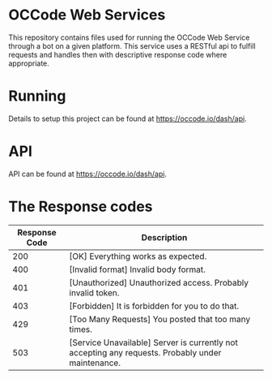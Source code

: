 # OCCode Web Services #
This repository contains files used for running the OCCode Web Service through a bot on a given platform. This service uses a RESTful api to fulfill requests and handles then with descriptive response code where appropriate.

# Running #
Details to setup this project can be found at https://occode.io/dash/api. 

# API #
API can be found at https://occode.io/dash/api.

The Response codes
=============
Response Code  | Description
------------- | -------------
200  | [OK] Everything works as expected.
400  | [Invalid format] Invalid body format.
401  | [Unauthorized] Unauthorized access. Probably invalid token.
403  | [Forbidden] It is forbidden for you to do that.
429  | [Too Many Requests] You posted that too many times.
503  | [Service Unavailable] Server is currently not accepting any requests. Probably under maintenance.
